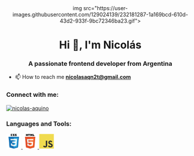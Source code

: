 <center>img src="https://user-images.githubusercontent.com/129024139/232181287-1a169bcd-610d-43d2-933f-9bc72346ba23.gif"></center>


<h1 align="center">Hi 👋, I'm Nicolás</h1>
<h3 align="center">A passionate frontend developer from Argentina</h3>

- 📫 How to reach me **nicolasaqn2t@gmail.com**

<h3 align="left">Connect with me:</h3>
<p align="left">
<a href="https://linkedin.com/in/nicolas-aquino" target="blank"><img align="center" src="https://raw.githubusercontent.com/rahuldkjain/github-profile-readme-generator/master/src/images/icons/Social/linked-in-alt.svg" alt="nicolas-aquino" height="30" width="40" /></a>
</p>

<h3 align="left">Languages and Tools:</h3>
<p align="left"> <a href="https://www.w3schools.com/css/" target="_blank" rel="noreferrer"> <img src="https://raw.githubusercontent.com/devicons/devicon/master/icons/css3/css3-original-wordmark.svg" alt="css3" width="40" height="40"/> </a> <a href="https://www.w3.org/html/" target="_blank" rel="noreferrer"> <img src="https://raw.githubusercontent.com/devicons/devicon/master/icons/html5/html5-original-wordmark.svg" alt="html5" width="40" height="40"/> </a> <a href="https://developer.mozilla.org/en-US/docs/Web/JavaScript" target="_blank" rel="noreferrer"> <img src="https://raw.githubusercontent.com/devicons/devicon/master/icons/javascript/javascript-original.svg" alt="javascript" width="40" height="40"/> </a> </p>
